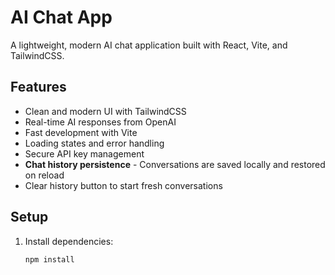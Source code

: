 # AI Chat App

A lightweight, modern AI chat application built with React, Vite, and TailwindCSS.

## Features

- Clean and modern UI with TailwindCSS
- Real-time AI responses from OpenAI
- Fast development with Vite
- Loading states and error handling
- Secure API key management
- **Chat history persistence** - Conversations are saved locally and restored on reload
- Clear history button to start fresh conversations

## Setup

1. Install dependencies:
   ```bash
   npm install